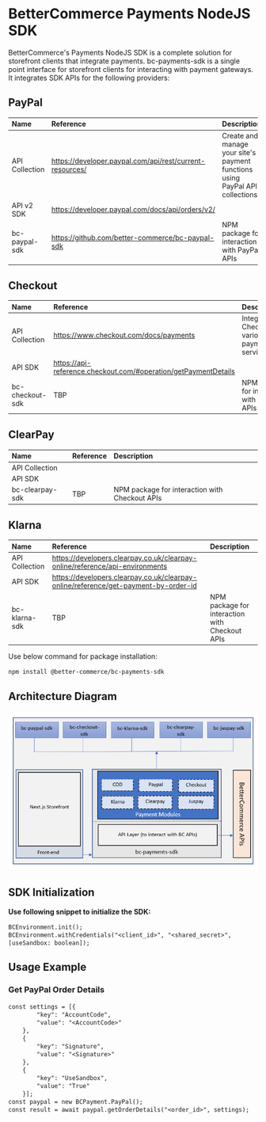 # BetterCommerce Payments NodeJS SDK

BetterCommerce's Payments NodeJS SDK is a complete solution for storefront clients that integrate payments. bc-payments-sdk is a single point interface for storefront clients for interacting with payment gateways. It integrates SDK APIs for the following providers:

## PayPal

| Name           | Reference                                                | Description                                                                   |
| :------------- | :------------------------------------------------------- | :---------------------------------------------------------------------------- |
| API Collection | https://developer.paypal.com/api/rest/current-resources/ | Create and manage your site's payment functions using PayPal API collections. |
| API v2 SDK     | https://developer.paypal.com/docs/api/orders/v2/         |                                                                               |
| bc-paypal-sdk  | https://github.com/better-commerce/bc-paypal-sdk         | NPM package for interaction with PayPal APIs                                  |

## Checkout

| Name            | Reference                                                       | Description                                             |
| :-------------- | :-------------------------------------------------------------- | :------------------------------------------------------ |
| API Collection  | https://www.checkout.com/docs/payments                          | Integrate with Checkout.com's various payment services. |
| API SDK         | https://api-reference.checkout.com/#operation/getPaymentDetails |                                                         |
| bc-checkout-sdk | TBP                                                             | NPM package for interaction with Checkout APIs          |

## ClearPay

| Name            | Reference | Description                                    |
| :-------------- | :-------- | :--------------------------------------------- |
| API Collection  |           |                                                |
| API SDK         |           |                                                |
| bc-clearpay-sdk | TBP       | NPM package for interaction with Checkout APIs |

## Klarna

| Name           | Reference                                                                           | Description                                    |
| :------------- | :---------------------------------------------------------------------------------- | :--------------------------------------------- |
| API Collection | https://developers.clearpay.co.uk/clearpay-online/reference/api-environments        |                                                |
| API SDK        | https://developers.clearpay.co.uk/clearpay-online/reference/get-payment-by-order-id |                                                |
| bc-klarna-sdk  | TBP                                                                                 | NPM package for interaction with Checkout APIs |

Use below command for package installation:

```
npm install @better-commerce/bc-payments-sdk
```

## Architecture Diagram

![Architecture Diagram](/assets/app-architecture.png)

## SDK Initialization

**Use following snippet to initialize the SDK:**

```
BCEnvironment.init();
BCEnvironment.withCredentials("<client_id>", "<shared_secret>", [useSandbox: boolean]);
```

## Usage Example

### Get PayPal Order Details

```
const settings = [{
        "key": "AccountCode",
        "value": "<AccountCode>"
    },
    {
        "key": "Signature",
        "value": "<Signature>"
    },
    {
        "key": "UseSandbox",
        "value": "True"
    }];
const paypal = new BCPayment.PayPal();
const result = await paypal.getOrderDetails("<order_id>", settings);
```
